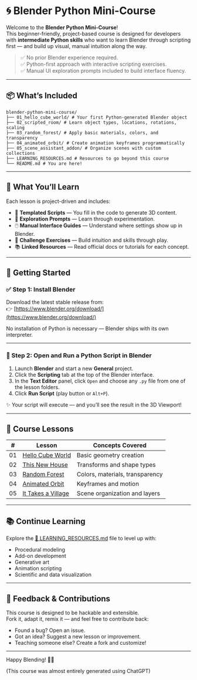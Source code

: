 # 🌀 Blender Python Mini-Course

Welcome to the **Blender Python Mini-Course**!  
This beginner-friendly, project-based course is designed for developers with **intermediate Python skills** who want to learn Blender through scripting first — and build up visual, manual intuition along the way.

> ✅ No prior Blender experience required.  
> ✅ Python-first approach with interactive scripting exercises.  
> ✅ Manual UI exploration prompts included to build interface fluency.

---

## 📦 What’s Included

```
blender-python-mini-course/ 
├── 01_hello_cube_world/ # Your first Python-generated Blender object 
├── 02_scripted_room/ # Learn object types, locations, rotations, scaling 
├── 03_random_forest/ # Apply basic materials, colors, and transparency 
├── 04_animated_orbit/ # Create animation keyframes programmatically 
├── 05_scene_assistant_addon/ # Organize scenes with custom collections 
├── LEARNING_RESOURCES.md # Resources to go beyond this course 
└── README.md # You are here!
```

---

## 🧠 What You’ll Learn

Each lesson is project-driven and includes:

- 🧩 **Templated Scripts** — You fill in the code to generate 3D content.
- 🔎 **Exploration Prompts** — Learn through experimentation.
- 🖱️ **Manual Interface Guides** — Understand where settings show up in Blender.
- 🚀 **Challenge Exercises** — Build intuition and skills through play.
- 📚 **Linked Resources** — Read official docs or tutorials for each concept.

---

## 🚀 Getting Started

### ✅ Step 1: Install Blender

Download the latest stable release from:  
👉 [https://www.blender.org/download/](https://www.blender.org/download/)

No installation of Python is necessary — Blender ships with its own interpreter.

---

### 🐍 Step 2: Open and Run a Python Script in Blender

1. Launch **Blender** and start a new **General** project.
2. Click the **Scripting** tab at the top of the Blender interface.
3. In the **Text Editor** panel, click `Open` and choose any `.py` file from one of the lesson folders.
4. Click **Run Script** (play button or `Alt+P`).

✨ Your script will execute — and you’ll see the result in the 3D Viewport!

---

## 📘 Course Lessons

| #  | Lesson | Concepts Covered |
|----|--------|------------------|
| 01 | [Hello Cube World](01_hello_cube_world/) | Basic geometry creation |
| 02 | [This New House](02_scripted_room/) | Transforms and shape types |
| 03 | [Random Forest](03_random_forest/) | Colors, materials, transparency |
| 04 | [Animated Orbit](04_animated_orbit/) | Keyframes and motion |
| 05 | [It Takes a Village](05_scene_assistant_addon/) | Scene organization and layers |

---

## 📚 Continue Learning

Explore the [📘 LEARNING_RESOURCES.md](LEARNING_RESOURCES.md) file to level up with:

- Procedural modeling
- Add-on development
- Generative art
- Animation scripting
- Scientific and data visualization

---

## 💬 Feedback & Contributions

This course is designed to be hackable and extensible.  
Fork it, adapt it, remix it — and feel free to contribute back:

- Found a bug? Open an issue.
- Got an idea? Suggest a new lesson or improvement.
- Teaching someone else? Create a fork and customize!

---

Happy Blending! 🎨🐍  

(This course was almost entirely generated using ChatGPT)